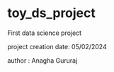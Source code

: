 # toy_ds_project
First data science project

project creation date: 05/02/2024

author : Anagha Gururaj
